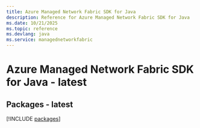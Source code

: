 ```yaml
---
title: Azure Managed Network Fabric SDK for Java
description: Reference for Azure Managed Network Fabric SDK for Java
ms.date: 10/21/2025
ms.topic: reference
ms.devlang: java
ms.service: managednetworkfabric
---
```

# Azure Managed Network Fabric SDK for Java - latest
## Packages - latest
[!INCLUDE [packages](managed-network-fabric-index.md)]
